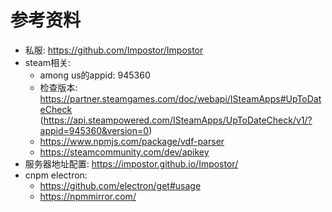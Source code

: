 # 参考资料

* 私服: https://github.com/Impostor/Impostor
* steam相关: 
  * among us的appid: 945360
  * 检查版本: https://partner.steamgames.com/doc/webapi/ISteamApps#UpToDateCheck (https://api.steampowered.com/ISteamApps/UpToDateCheck/v1/?appid=945360&version=0)
  * https://www.npmjs.com/package/vdf-parser
  * https://steamcommunity.com/dev/apikey
* 服务器地址配置: https://impostor.github.io/Impostor/
* cnpm electron:
  * https://github.com/electron/get#usage
  * https://npmmirror.com/
